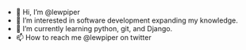 - 👋 Hi, I’m @lewpiper
- 👀 I’m interested in software development expanding my knowledge.
- 🌱 I’m currently learning python, git, and Django.
- 📫 How to reach me @lewpiper on twitter

<!---
lewpiper/lewpiper is a ✨ special ✨ repository because its `README.md` (this file) appears on your GitHub profile.
You can click the Preview link to take a look at your changes.
--->
